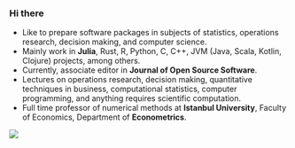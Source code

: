 ### Hi there 

- Like to prepare software packages in subjects of statistics, operations research, decision making, and computer science.
- Mainly work in **Julia**, Rust, R, Python, C, C++, JVM (Java, Scala, Kotlin, Clojure) projects, among others.
- Currently, associate editor in **Journal of Open Source Software**.
- Lectures on operations research, decision making, quantitative techniques in business, computational statistics, computer programming, and anything requires scientific computation.
- Full time professor of numerical methods at **Istanbul University**, Faculty of Economics, Department of **Econometrics**.

![](https://komarev.com/ghpvc/?username=jbytecode&color=blueviolet)
  

